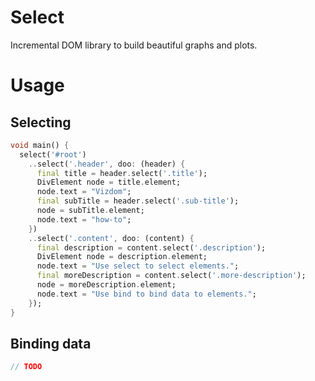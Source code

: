 # Select

Incremental DOM library to build beautiful graphs and plots.

# Usage

## Selecting

```dart
void main() {
  select('#root')
    ..select('.header', doo: (header) {
      final title = header.select('.title');
      DivElement node = title.element;
      node.text = "Vizdom";
      final subTitle = header.select('.sub-title');
      node = subTitle.element;
      node.text = "how-to";
    })
    ..select('.content', doo: (content) {
      final description = content.select('.description');
      DivElement node = description.element;
      node.text = "Use select to select elements.";
      final moreDescription = content.select('.more-description');
      node = moreDescription.element;
      node.text = "Use bind to bind data to elements.";
    });
}
```

## Binding data

```dart
// TODO
```